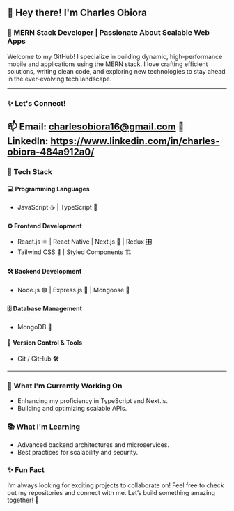 ## 👋 Hey there! I'm Charles Obiora

### 🚀 MERN Stack Developer | Passionate About Scalable Web Apps

Welcome to my GitHub! I specialize in building dynamic, high-performance mobile and applications using the MERN stack. I love crafting efficient solutions, writing clean code, and exploring new technologies to stay ahead in the ever-evolving tech landscape.

---

### ✨ Let's Connect!
📫 **Email:** charlesobiora16@gmail.com
🚀 **LinkedIn:** https://www.linkedin.com/in/charles-obiora-484a912a0/
---

### 🚀 Tech Stack
#### 💻 Programming Languages
- JavaScript ☕️ | TypeScript 🦕

#### ⚙️ Frontend Development
- React.js ⚛️ | React Native | Next.js 🚀 | Redux 🎛️  
- Tailwind CSS 🎨 | Styled Components 🏗️

#### 🛠️ Backend Development
- Node.js 🟢 | Express.js 🚄 | Mongoose 🍃

#### 🗄️ Database Management
- MongoDB 🍃

#### 🔄 Version Control & Tools
- Git / GitHub 🛠️

---

### 🌱 What I'm Currently Working On
- Enhancing my proficiency in TypeScript and Next.js.  
- Building and optimizing scalable APIs.  

### 📚 What I'm Learning
- Advanced backend architectures and microservices.  
- Best practices for scalability and security.  

### ✨ Fun Fact
I’m always looking for exciting projects to collaborate on! Feel free to check out my repositories and connect with me. Let’s build something amazing together! 🚀
